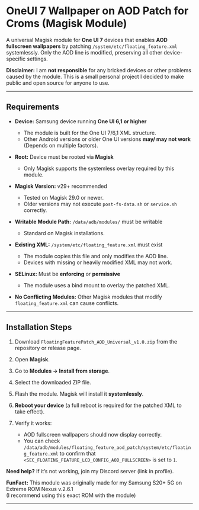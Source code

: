 # OneUI 7 Wallpaper on AOD Patch for Croms (Magisk Module)

A universal Magisk module for **One UI 7** devices that enables **AOD fullscreen wallpapers** by patching `/system/etc/floating_feature.xml` systemlessly. Only the AOD line is modified, preserving all other device-specific settings.

**Disclaimer:**
I am **not responsible** for any bricked devices or other problems caused by the module. This is a small personal project I decided to make public and open source for anyone to use.

---

## Requirements

* **Device:** Samsung device running **One UI 6,1 or higher**

  * The module is built for the One UI 7/6,1 XML structure.
  * Other Android versions or older One UI versions **may/ may not work** (Depends on multiple factors).
* **Root:** Device must be rooted via **Magisk**

  * Only Magisk supports the systemless overlay required by this module.
* **Magisk Version:** v29+ recommended

  * Tested on Magisk 29.0 or newer.
  * Older versions may not execute `post-fs-data.sh` or `service.sh` correctly.
* **Writable Module Path:** `/data/adb/modules/` must be writable

  * Standard on Magisk installations.
* **Existing XML:** `/system/etc/floating_feature.xml` must exist

  * The module copies this file and only modifies the AOD line.
  * Devices with missing or heavily modified XML may not work.
* **SELinux:** Must be **enforcing** or **permissive**

  * The module uses a bind mount to overlay the patched XML.
* **No Conflicting Modules:** Other Magisk modules that modify `floating_feature.xml` can cause conflicts.

---

## Installation Steps

1. Download `FloatingFeaturePatch_AOD_Universal_v1.0.zip` from the repository or release page.
2. Open **Magisk**.
3. Go to **Modules → Install from storage**.
4. Select the downloaded ZIP file.
5. Flash the module. Magisk will install it **systemlessly**.
6. **Reboot your device** (a full reboot is required for the patched XML to take effect).
7. Verify it works:

   * AOD fullscreen wallpapers should now display correctly.
   * You can check `/data/adb/modules/floating_feature_aod_patch/system/etc/floating_feature.xml` to confirm that `<SEC_FLOATING_FEATURE_LCD_CONFIG_AOD_FULLSCREEN>` is set to `1`.

**Need help?**
If it’s not working, join my Discord server (link in profile).

**FunFact:** This module was originally made for my Samsung S20+ 5G on Extreme ROM Nexus v.2.6.1  
(I recommend using this exact ROM with the module)


---

